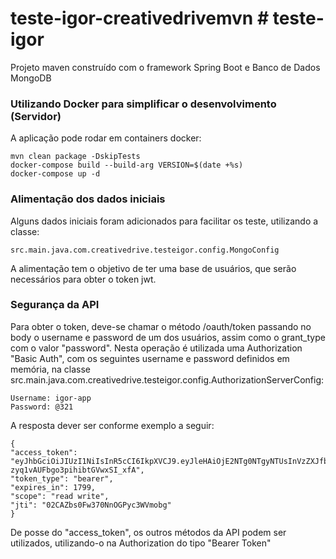 # teste-igor-creativedrivemvn # teste-igor

Projeto maven construído com o framework Spring Boot e Banco de Dados MongoDB

### Utilizando Docker para simplificar o desenvolvimento (Servidor)
A aplicação pode rodar em containers docker:
```
mvn clean package -DskipTests
docker-compose build --build-arg VERSION=$(date +%s)
docker-compose up -d
```

### Alimentação dos dados iniciais

Alguns dados iniciais foram adicionados para facilitar os teste, utilizando a classe:

```
src.main.java.com.creativedrive.testeigor.config.MongoConfig
```

A alimentação tem o objetivo de ter uma base de usuários, que serão necessários para obter o token jwt.

### Segurança da API
Para obter o token, deve-se chamar o método /oauth/token passando no body o username e password de um dos usuários, 
assim como o grant_type com o valor "password".
Nesta operação é utilizada uma Authorization "Basic Auth", com os seguintes username e password definidos em memória, na classe
src.main.java.com.creativedrive.testeigor.config.AuthorizationServerConfig:

```
Username: igor-app
Password: @321
```

A resposta dever ser conforme exemplo a seguir:

```
{
"access_token": "eyJhbGciOiJIUzI1NiIsInR5cCI6IkpXVCJ9.eyJleHAiOjE2NTg0NTgyNTUsInVzZXJfbmFtZSI6InVzZXJuYW1lMiIsImF1dGhvcml0aWVzIjpbIlJPTEVfVVNFUiJdLCJqdGkiOiIwMkNBWmJzMEZ3MzcwTm5PR1B5YzNXVm1vYmciLCJjbGllbnRfaWQiOiJpZ29yLWFwcCIsInNjb3BlIjpbInJlYWQiLCJ3cml0ZSJdfQ.Z8gSSZn1mXdr4C-zyq1vAUFbgo3pihibtGVwxSI_xfA",
"token_type": "bearer",
"expires_in": 1799,
"scope": "read write",
"jti": "02CAZbs0Fw370NnOGPyc3WVmobg"
}
```

De posse do "access_token", os outros métodos da API podem ser utilizados, utilizando-o na Authorization do tipo "Bearer Token"

